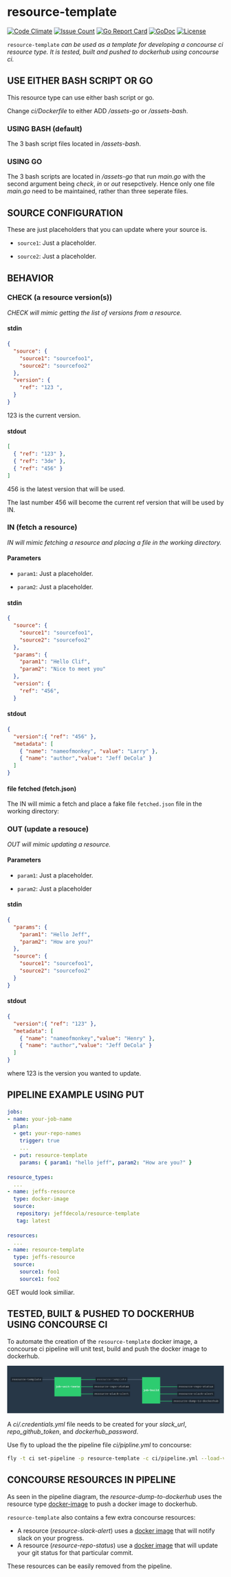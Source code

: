 # resource-template

[![Code Climate](https://codeclimate.com/github/JeffDeCola/resource-template/badges/gpa.svg)](https://codeclimate.com/github/JeffDeCola/resource-template)
[![Issue Count](https://codeclimate.com/github/JeffDeCola/resource-template/badges/issue_count.svg)](https://codeclimate.com/github/JeffDeCola/resource-template/issues)
[![Go Report Card](https://goreportcard.com/badge/jeffdecola/resource-template)](https://goreportcard.com/report/jeffdecola/resource-template)
[![GoDoc](https://godoc.org/github.com/JeffDeCola/resource-template?status.svg)](https://godoc.org/github.com/JeffDeCola/resource-template)
[![License](http://img.shields.io/:license-mit-blue.svg)](http://jeffdecola.mit-license.org)

`resource-template` _can be used as a template for developing a concourse ci resource type.
It is tested, built and pushed to dockerhub using concourse ci._

## USE EITHER BASH SCRIPT OR GO

This resource type can use either bash script or go.

Change _ci/Dockerfile_ to either ADD _/assets-go_ or _/assets-bash_.

### USING BASH (default)

The 3 bash script files located in _/assets-bash_.

### USING GO

The 3 bash scripts are located in _/assets-go_ that run _main.go_ with the second argument being
_check_, _in_ or _out_ resepctively. Hence only one file _main.go_ need to be
maintained, rather than three seperate files.

## SOURCE CONFIGURATION

These are just placeholders that you can update where your source is.

* `source1`: Just a placeholder.

* `source2`: Just a placeholder.

## BEHAVIOR

### CHECK (a resource version(s))

_CHECK will mimic getting the list of versions from a resource._

#### stdin

```json
{
  "source": {
    "source1": "sourcefoo1",
    "source2": "sourcefoo2"
  },
  "version": {
    "ref": "123 ",
  }
}
```

123 is the current version.

#### stdout

```json
[
  { "ref": "123" },
  { "ref": "3de" },
  { "ref": "456" }
]
```

456 is the latest version that will be used.

The last number 456 will become the current ref version that will be used by IN.

### IN (fetch a resource)

_IN will mimic fetching a resource and placing a file in the working directory._

#### Parameters

* `param1`: Just a placeholder.

* `param2`: Just a placeholder.

#### stdin

```json
{
  "source": {
    "source1": "sourcefoo1",
    "source2": "sourcefoo2"
  },
  "params": {
    "param1": "Hello Clif",
    "param2": "Nice to meet you"
  },
  "version": {
    "ref": "456",
  }
```

#### stdout

```json
{
  "version":{ "ref": "456" },
  "metadata": [
    { "name": "nameofmonkey", "value": "Larry" },
    { "name": "author","value": "Jeff DeCola" }
  ]
}
```

#### file fetched (fetch.json)

The IN will mimic a fetch and place a fake file `fetched.json` file in the working directory:

### OUT (update a resouce)

_OUT will mimic updating a resource._

#### Parameters

* `param1`: Just a placeholder.

* `param2`: Just a placeholder

#### stdin

```json
{
  "params": {
    "param1": "Hello Jeff",
    "param2": "How are you?"
  },
  "source": {
    "source1": "sourcefoo1",
    "source2": "sourcefoo2"
  }
}
```

#### stdout

```json
{
  "version":{ "ref": "123" },
  "metadata": [
    { "name": "nameofmonkey","value": "Henry" },
    { "name": "author","value": "Jeff DeCola" }
  ]
}
```

where 123 is the version you wanted to update.

## PIPELINE EXAMPLE USING PUT

```yaml
jobs:
- name: your-job-name
  plan:
  - get: your-repo-names
    trigger: true
    ...
  - put: resource-template
    params: { param1: "hello jeff", param2: "How are you?" }

resource_types:
  ...
- name: jeffs-resource
  type: docker-image
  source:
   repository: jeffdecola/resource-template
   tag: latest

resources:
  ...
- name: resource-template
  type: jeffs-resource
  source:
    source1: foo1
    source1: foo2
```

GET would look similiar.

## TESTED, BUILT & PUSHED TO DOCKERHUB USING CONCOURSE CI

To automate the creation of the `resource-template` docker image, a concourse ci pipeline
will unit test, build and push the docker image to dockerhub.

![IMAGE - resource-template concourse ci piepline - IMAGE](docs/resource-template-pipeline.jpg)

A _ci/.credentials.yml_ file needs to be created for your _slack_url_, _repo_github_token_,
and _dockerhub_password_.

Use fly to upload the the pipeline file _ci/pipline.yml_ to concourse:

```bash
fly -t ci set-pipeline -p resource-template -c ci/pipeline.yml --load-vars-from ci/.credentials.yml
```

## CONCOURSE RESOURCES IN PIPELINE

As seen in the pipeline diagram, the _resource-dump-to-dockerhub_ uses the resource type
[docker-image](https://github.com/concourse/docker-image-resource)
to push a docker image to dockerhub.

`resource-template` also contains a few extra concourse resources:

* A resource (_resource-slack-alert_) uses a [docker image](https://hub.docker.com/r/cfcommunity/slack-notification-resource)
  that will notify slack on your progress.
* A resource (_resource-repo-status_) use a [docker image](https://hub.docker.com/r/dpb587/github-status-resource)
  that will update your git status for that particular commit.

These resources can be easily removed from the pipeline.